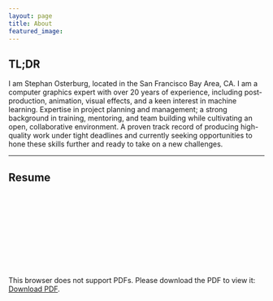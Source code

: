 ```yaml
---
layout: page
title: About
featured_image:
---
```


## TL;DR
I am Stephan Osterburg, located in the San Francisco Bay Area, CA. I am a computer graphics expert with over 20 years of experience, including post-production, animation, visual effects, and a keen interest in machine learning. Expertise in project planning and management; a strong background in training, mentoring, and team building while cultivating an open, collaborative environment. A proven track record of producing high-quality work under tight deadlines and currently seeking opportunities to hone these skills further and ready to take on a new challenges.

---

## Resume

<object data="assets/data/posts/2019/StephanOsterburg_Resume2020.pdf" type="application/pdf" width="700px" height="960px">
    <embed src="assets/data/posts/2019/StephanOsterburg_Resume2020.pdf">
        <p>This browser does not support PDFs. Please download the PDF to view it: <a href="assets/data/posts/2019/StephanOsterburg_Resume2020.pdf">Download PDF</a>.</p>
    </embed>
</object>
